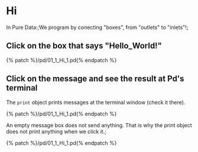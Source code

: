 # Hi

In Pure Data:;We program by conecting "boxes", from "outlets" to "inlets"!;

## Click on the box that says "Hello_World!"

{% patch %}/pd/01_1_Hi_1.pd{% endpatch %}

## Click on the message and see the result at Pd's terminal

The `print` object prints messages at the terminal window (check it there).

{% patch %}/pd/01_1_Hi_1.pd{% endpatch %}

An empty message box does not send anything. That is why the print object does not print anything when we click it.;

{% patch %}/pd/01_1_Hi_1.pd{% endpatch %}
